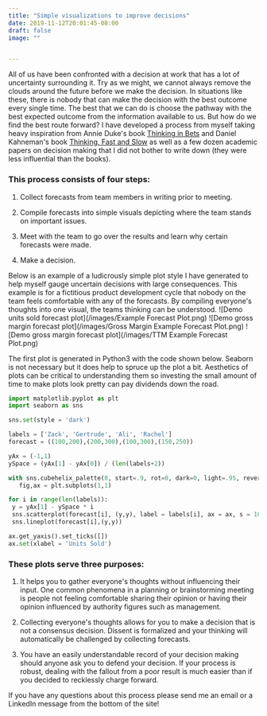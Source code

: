 ```yaml
---
title: "Simple visualizations to improve decisions"
date: 2019-11-12T20:01:45-08:00
draft: false
image: ""


---
```

All of us have been confronted with a decision at work that has a lot of uncertainty surrounding it. Try as we might, we cannot always remove the clouds around the future before we make the decision. In situations like these, there is nobody that can make the decision with the best outcome every single time. The best that we can do is choose the pathway with the best expected outcome from the information available to us. But how do we find the best route forward? I have developed a process from myself taking heavy inspiration from Annie Duke's book [Thinking in Bets](https://www.amazon.com/Thinking-Bets-Making-Smarter-Decisions/dp/0735216371/ref=sr_1_2?keywords=thinking+in+bets&qid=1573704877&sr=8-2) and Daniel Kahneman's book [Thinking, Fast and Slow](https://www.amazon.com/Thinking-Fast-Slow-Daniel-Kahneman/dp/0374533555) as well as a few dozen academic papers on decision making that I did not bother to write down (they were less influential than the books).

### This process consists of four steps:

1. Collect forecasts from team members in writing prior to meeting.

2. Compile forecasts into simple visuals depicting where the team stands on important issues.

3. Meet with the team to go over the results and learn why certain forecasts were made.

4. Make a decision.

 Below is an example of a ludicrously simple plot style I have generated to help myself gauge uncertain decisions with large consequences. This example is for a fictitious product development cycle that nobody on the team feels comfortable with any of the forecasts. By compiling everyone's thoughts into one visual, the teams thinking can be understood.
![Demo units sold forecast plot](/images/Example Forecast Plot.png)
![Demo gross margin forecast plot](/images/Gross Margin Example Forecast Plot.png)
![Demo gross margin forecast plot](/images/TTM Example Forecast Plot.png)

 The first plot is generated in Python3 with the code shown below. Seaborn is not necessary but it does help to spruce up the plot a bit. Aesthetics of plots can be critical to understanding them so investing the small amount of time to make plots look pretty can pay dividends down the road.

 ```python
import matplotlib.pyplot as plt
import seaborn as sns

sns.set(style = 'dark')

labels = ['Zack', 'Gertrude', 'Ali', 'Rachel']
forecast = ((100,200),(200,300),(100,300),(150,250))

yAx = (-1,1)
ySpace = (yAx[1] - yAx[0]) / (len(labels+2))

with sns.cubehelix_palette(8, start=.9, rot=0, dark=0, light=.95, reverse=True):
    fig,ax = plt.subplots(1,1)

for i in range(len(labels)):
  y = yAx[1] - ySpace * i
  sns.scatterplot(forecast[i], (y,y), label = labels[i], ax = ax, s = 100 )
  sns.lineplot(forecast[i],(y,y))

ax.get_yaxis().set_ticks([])
ax.set(xlabel = 'Units Sold')
 ```


### These plots serve three purposes:

 1. It helps you to gather everyone's thoughts without influencing their input. One common phenomena in a planning or brainstorming meeting is people not feeling comfortable sharing their opinion or having their opinion influenced by authority figures such as management.

 2. Collecting everyone's thoughts allows for you to make a decision that is not a consensus decision. Dissent is formalized and your thinking will automatically be challenged by collecting forecasts.

 3. You have an easily understandable record of your decision making should anyone ask you to defend your decision. If your process is robust, dealing with the fallout from a poor result is much easier than if you decided to recklessly charge forward.


If you have any questions about this process please send me an email or a LinkedIn message from the bottom of the site!
